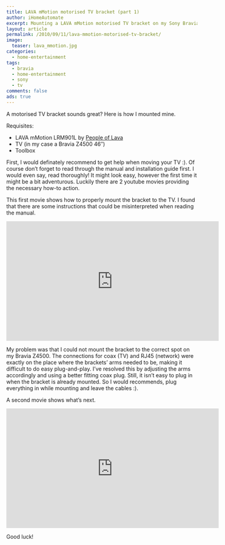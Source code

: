 ```yaml
---
title: LAVA mMotion motorised TV bracket (part 1)
author: iHomeAutomate
excerpt: Mounting a LAVA mMotion motorised TV bracket on my Sony Bravia Z4500 46" TV, and it's difficulties.
layout: article
permalink: /2010/09/11/lava-mmotion-motorised-tv-bracket/
image:
  teaser: lava_mmotion.jpg
categories:
  - home-entertainment
tags:
  - bravia
  - home-entertainment
  - sony
  - tv
comments: false
ads: true
---
```


A motorised TV bracket sounds great? Here is how I mounted mine.

Requisites:

  * LAVA mMotion LRM901L by [People of Lava](http://www.peopleoflava.com/mounts/mmotion_swing)
  * TV (in my case a Bravia Z4500 46&#8243;)
  * Toolbox

First, I would definately recommend to get help when moving your TV :). Of course don&#8217;t forget to read through the manual and installation guide first. I would even say, read thoroughly! It might look easy, however the first time it might be a bit adventurous. Luckily there are 2 youtube movies providing the necessary how-to action.

This first movie shows how to properly mount the bracket to the TV. I found that there are some instructions that could be misinterpreted when reading the manual.

<iframe width="560" height="315" src="https://www.youtube.com/embed/hj07l7UUpTE" frameborder="0"></iframe>

My problem was that I could not mount the bracket to the correct spot on my Bravia Z4500. The connections for coax (TV) and RJ45 (network) were exactly on the place where the brackets&#8217; arms needed to be, making it difficult to do easy plug-and-play. I&#8217;ve resolved this by adjusting the arms accordingly and using a better fitting coax plug. Still, it isn&#8217;t easy to plug in when the bracket is already mounted. So I would recommends, plug everything in while mounting and leave the cables :).

A second movie shows what&#8217;s next.

<iframe width="560" height="315" src="https://www.youtube.com/embed/rpDztyOSQmM" frameborder="0"></iframe>


Good luck!
